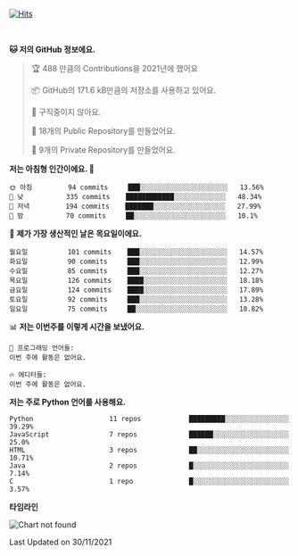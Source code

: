 [![Hits](https://hits.seeyoufarm.com/api/count/incr/badge.svg?url=https%3A%2F%2Fgithub.com%2FSoohan-Park&count_bg=%23000000&title_bg=%23828282&icon=gradle.svg&icon_color=%23FFFFFF&title=Visited&edge_flat=false)](https://hits.seeyoufarm.com)  

<br/>

<!--START_SECTION:waka-->
**🐱 저의 GitHub 정보에요.** 

> 🏆 488 만큼의 Contributions을 2021년에 했어요
 > 
> 📦 GitHub의 171.6 kB만큼의 저장소를 사용하고 있어요. 
 > 
> 🚫 구직중이지 않아요.
 > 
> 📜 18개의 Public Repository를 만들었어요. 
 > 
> 🔑 9개의 Private Repository를 만들었어요.  
 > 
**저는 아침형 인간이에요. 🐤** 

```text
🌞 아침         94 commits     ███░░░░░░░░░░░░░░░░░░░░░░   13.56% 
🌆 낮　         335 commits    ████████████░░░░░░░░░░░░░   48.34% 
🌃 저녁         194 commits    ███████░░░░░░░░░░░░░░░░░░   27.99% 
🌙 밤　         70 commits     ██░░░░░░░░░░░░░░░░░░░░░░░   10.1%

```
📅 **제가 가장 생산적인 날은 목요일이에요.** 

```text
월요일          101 commits    ███░░░░░░░░░░░░░░░░░░░░░░   14.57% 
화요일          90 commits     ███░░░░░░░░░░░░░░░░░░░░░░   12.99% 
수요일          85 commits     ███░░░░░░░░░░░░░░░░░░░░░░   12.27% 
목요일          126 commits    ████░░░░░░░░░░░░░░░░░░░░░   18.18% 
금요일          124 commits    ████░░░░░░░░░░░░░░░░░░░░░   17.89% 
토요일          92 commits     ███░░░░░░░░░░░░░░░░░░░░░░   13.28% 
일요일          75 commits     ██░░░░░░░░░░░░░░░░░░░░░░░   10.82%

```


📊 **저는 이번주를 이렇게 시간을 보냈어요.** 

```text
💬 프로그래밍 언어들: 
이번 주에 활동은 없어요.

🔥 에디터들: 
이번 주에 활동은 없어요.

```

**저는 주로 Python 언어를 사용해요.** 

```text
Python                   11 repos            █████████░░░░░░░░░░░░░░░░   39.29% 
JavaScript               7 repos             ██████░░░░░░░░░░░░░░░░░░░   25.0% 
HTML                     3 repos             ██░░░░░░░░░░░░░░░░░░░░░░░   10.71% 
Java                     2 repos             █░░░░░░░░░░░░░░░░░░░░░░░░   7.14% 
C                        1 repo              █░░░░░░░░░░░░░░░░░░░░░░░░   3.57%

```


**타임라인**

![Chart not found](https://raw.githubusercontent.com/Soohan-Park/Soohan-Park/master/charts/bar_graph.png) 


 Last Updated on 30/11/2021
<!--END_SECTION:waka-->
